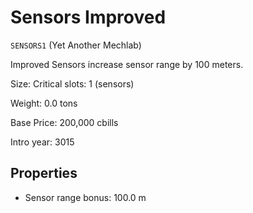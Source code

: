 # Sensors Improved

`SENSORS1` (Yet Another Mechlab)

Improved Sensors increase sensor range by 100 meters.

Size: Critical slots: 1 (sensors)

Weight: 0.0 tons

Base Price: 200,000 cbills

Intro year: 3015

## Properties
* Sensor range bonus: 100.0 m
